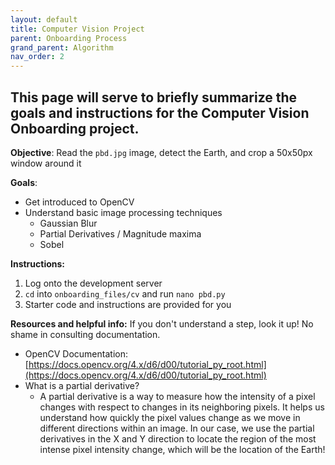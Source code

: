 ```yaml
---
layout: default
title: Computer Vision Project
parent: Onboarding Process
grand_parent: Algorithm
nav_order: 2
---
```


## This page will serve to briefly summarize the goals and instructions for the Computer Vision Onboarding project.


**Objective**: Read the `pbd.jpg` image, detect the Earth, and crop a 50x50px window around it

**Goals**:
- Get introduced to OpenCV
- Understand basic image processing techniques
	- Gaussian Blur
	- Partial Derivatives / Magnitude maxima
	- Sobel 

**Instructions:**
1. Log onto the development server
2. `cd` into `onboarding_files/cv` and run `nano pbd.py`
3. Starter code and instructions are provided for you

**Resources and helpful info:**
If you don't understand a step, look it up! No shame in consulting documentation.
- OpenCV Documentation: [https://docs.opencv.org/4.x/d6/d00/tutorial_py_root.html](https://docs.opencv.org/4.x/d6/d00/tutorial_py_root.html)
- What is a partial derivative?
	-  A partial derivative is a way to measure how the intensity of a pixel changes with respect to changes in its neighboring pixels. It helps us understand how quickly the pixel values change as we move in different directions within an image. In our case, we use the partial derivatives in the X and Y direction to locate the region of the most intense pixel intensity change, which will be the location of the Earth!

